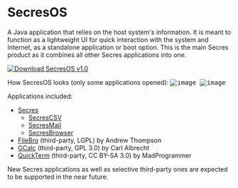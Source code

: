 # SecresOS
A Java application that relies on the host system's information. It is meant to function as a lightweight UI for quick interaction with the system and Internet, as a standalone application or boot option. This is the main Secres product as it combines all other Secres applications into one.

<a href="https://github.com/PranavAmarnath/SecresOS/releases/download/v1.0/secresos-1.0-SNAPSHOT.jar">
    <img src="https://img.shields.io/badge/SecresOS-v1.0-blue" alt="Download SecresOS v1.0" />
</a>

How SecresOS looks (only some applications opened):
<kbd>
    ![image](https://user-images.githubusercontent.com/64337291/117395799-85112280-aead-11eb-903e-47dd29f7423d.png)
</kbd>
<kbd>
    ![image](https://user-images.githubusercontent.com/64337291/117520233-1343e200-af5c-11eb-9237-34f2241448ba.png)
</kbd>

Applications included:
* [Secres](https://github.com/PranavAmarnath/SecresOS)
    * [SecresCSV](https://github.com/PranavAmarnath/SecresCSV)
    * [SecresMail](https://github.com/PranavAmarnath/SecresMail)
    * [SecresBrowser](https://github.com/PranavAmarnath/SecresBrowser)
* [FileBro](https://codereview.stackexchange.com/questions/4446/file-browser-gui) (third-party, LGPL) by Andrew Thompson
* [GCalc](https://github.com/carlalbrecht/GraphingCalculator) (third-party, GPL 3.0) by Carl Albrecht
* [QuickTerm](https://stackoverflow.com/a/32343778/13772184) (third-party, CC BY-SA 3.0) by MadProgrammer

New Secres applications as well as selective third-party ones are expected to be supported in the near future.
